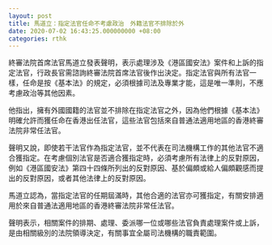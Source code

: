 ```yaml
---
layout: post
title: 馬道立：指定法官任命不考慮政治　外籍法官不排除於外
date: 2020-07-02 16:43:25.000000000 +08:00
categories: rthk
---
```


終審法院首席法官馬道立發表聲明，表示處理涉及《港區國安法》案件和上訴的指定法官，行政長官需諮詢終審法院首席法官後作出決定。指定法官與所有法官一樣，任命是按《基本法》的規定，必須根據司法及專業才能，這是唯一準則，不應考慮政治等其他因素。

他指出，擁有外國國籍的法官並不排除在指定法官之外，因為他們根據《基本法》明確允許而獲任命在香港出任法官，這些法官包括來自普通法適用地區的香港終審法院非常任法官。

聲明又說，即使若干法官作為指定法官，並不代表在司法機構工作的其他法官不適合獲指定。在考慮個別法官是否適合獲指定時，必須考慮所有法律上的反對原因，例如《港區國安法》第四十四條所列出的反對原因、基於偏頗或給人偏頗觀感而提出的反對原因，或者其他法律上的反對原因。

馬道立認為，當指定法官的任期屆滿時，其他合適的法官亦可獲指定，有關安排適用於來自普通法適用地區的香港終審法院非常任法官。

聲明表示，相關案件的排期、處理、委派哪一位或哪些法官負責處理案件或上訴，是由相關級別的法院領導決定，有關事宜全屬司法機構的職責範圍。
